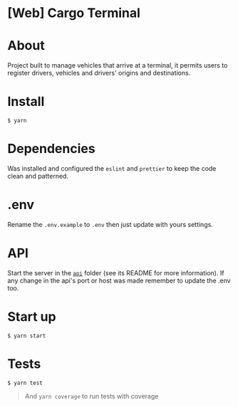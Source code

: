 # [Web] Cargo Terminal
# About
Project built to manage vehicles that arrive at a terminal, it permits users to register drivers, vehicles and drivers' origins and destinations.

# Install
```
$ yarn
```

# Dependencies
Was installed and configured the `eslint` and `prettier` to keep the code clean and patterned.

# .env
Rename the `.env.example` to `.env` then just update with yours settings.

# API
Start the server in the [`api`](https://github.com/DiegoVictor/truck-system/tree/master/api) folder (see its README for more information). If any change in the api's port or host was made remember to update the .env too.

# Start up
```
$ yarn start
```

# Tests
```
$ yarn test
```
> And `yarn coverage` to run tests with coverage

